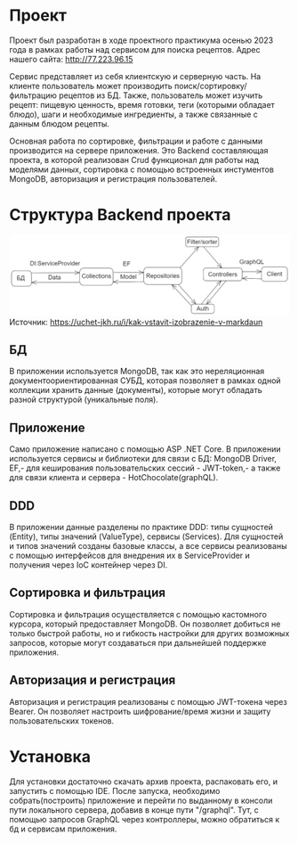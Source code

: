 # Проект
Проект был разработан в ходе проектного практикума осенью 2023 года в рамках работы над сервисом для поиска рецептов.
Адрес нашего сайта: http://77.223.96.15

Сервис представляет из себя клиентскую и серверную часть. На клиенте пользователь может производить поиск/сортировку/фильтрацию рецептов из БД. Также, пользователь может изучить рецепт: пищевую ценность, время готовки, теги (которыми обладает блюдо), шаги и необходимые ингредиенты, а также связанные с данным блюдом рецепты.

Основная работа по сортировке, фильтрации и работе с данными производится на сервере приложения.
Это Backend составляющая проекта, в которой реализован Crud функционал для работы над моделями данных, сортировка с помощью встроенных инстументов MongoDB, авторизация и регистрация пользователей.
# Структура Backend проекта
![Схема](https://github.com/UnionFour/RecipesBackend/blob/master/%D1%81%D1%85%D0%B5%D0%BC%D0%B0.png)
Источник: https://uchet-jkh.ru/i/kak-vstavit-izobrazenie-v-markdaun
## БД
В приложении используется MongoDB, так как это нереляционная документоориентированная СУБД, которая позволяет в рамках одной коллекции хранить данные (документы), которые могут обладать разной структурой (уникальные поля).
## Приложение
Само приложение написано с помощью ASP .NET Core. В приложении используется сервисы и библиотеки для связи с БД: MongoDB Driver, EF,- для кеширования пользовательских сессий - JWT-token,- а также для связи клиента и сервера - HotChocolate(graphQL).
## DDD
В приложении данные разделены по практике DDD: типы сущностей (Entity), типы значений (ValueType), сервисы (Services). Для сущностей и типов значений созданы базовые классы, а все сервисы реализованы с помощью интерфейсов для внедрения их в ServiceProvider и получения через IoC контейнер через DI.
## Сортировка и фильтрация
Сортировка и фильтрация осуществляется с помощью кастомного курсора, который предоставляет MongoDB. Он позволяет добиться не только быстрой работы, но и гибкость настройки для других возможных запросов, которые могут создаваться при дальнейшей поддержке приложения.
## Авторизация и регистрация
Авторизация и регистрация реализованы с помощью JWT-токена через Bearer. Он позволяет настроить шифрование/время жизни и защиту пользовательских токенов.

# Установка
Для установки достаточно скачать архив проекта, распаковать его, и запустить с помощью IDE. После запуска, необходимо собрать(построить) приложение и перейти по выданному в консоли пути локального сервера, добавив в конце пути "/graphql". Тут, с помощью запросов GraphQL через контроллеры, можно обратиться к бд и сервисам приложения.
